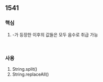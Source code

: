 ## 1541

### 핵심
1. -가 등장한 이후의 값들은 모두 음수로 취급 가능
<br/>

### 사용
1. String.split()
2. String.replaceAll()
